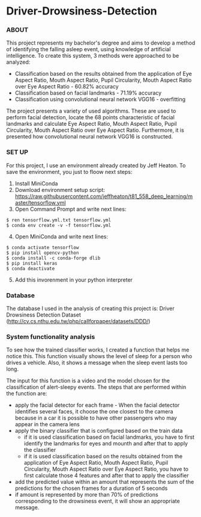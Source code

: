 # Driver-Drowsiness-Detection

### ABOUT

This project represents my bachelor's degree and aims to develop a method of identifying the falling asleep event, using knowledge of artificial intelligence. To create this system, 3 methods were approached to be analyzed:

  * Classification based on the results obtained from the application of Eye Aspect Ratio, Mouth Aspect Ratio, Pupil Circularity, Mouth Aspect Ratio over Eye Aspect Ratio - 60.82% accuracy
  * Classification based on facial landmarks - 71.19% accuracy
  * Classification using convolutional neural network VGG16 - overfitting
 
 The project presents a variety of used algorithms. These are used to perform facial detection, locate the 68 points characteristic of facial landmarks and calculate Eye Aspect Ratio, Mouth Aspect Ratio, Pupil Circularity, Mouth Aspect Ratio over Eye Aspect Ratio. Furthermore, it is presented how convolutional neural network VGG16 is constructed.
 
 ### SET UP
 For this project, I use an environment already created by Jeff Heaton. To save the environment, you just to floow next steps:
  1. Install MiniConda
  2. Download environment setup script: https://raw.githubusercontent.com/jeffheaton/t81_558_deep_learning/master/tensorflow.yml
  3. Open Command Prompt and write next lines:
  
```
$ ren tensorflow.yml.txt tensorflow.yml
$ conda env create -v -f tensorflow.yml
```
    
  4. Open MiniConda and write next lines:
  
```
$ conda activate tensorflow
$ pip install opencv-python
$ conda install -c conda-forge dlib
$ pip install keras
$ conda deactivate
```

  5. Add this invorenment in your python interpreter
  
### Database
The database I used in the analysis of creating this project is: Driver Drowsiness Detection Dataset (http://cv.cs.nthu.edu.tw/php/callforpaper/datasets/DDD/)
  
### System functionality analysis
To see how the trained classifier works, I created a function that helps me notice this. This function visually shows the level of sleep for a person who drives a vehicle. Also, it shows a message when the sleep event lasts too long.

The input for this function is a video and the model chosen for the classification of alert-sleepy events. The steps that are performed within the function are:

  * apply the facial detector for each frame - When the facial detector identifies several faces, it choose the one closest to the camera because in a car it is possible to have other passengers who may appear in the camera lens
  * apply the binary classifier that is configured based on the train data 
      * if it is used classification based on facial landmarks, you have to first identify the landmarks for eyes and mounth and after that to apply the classifier
      * if it is used classification based on the results obtained from the application of Eye Aspect Ratio, Mouth Aspect Ratio, Pupil Circularity, Mouth Aspect Ratio over Eye Aspect Ratio, you have to first calculate those 4 features and after that to apply the classifier
  * add the predicted value within an amount that represents the sum of the predictions for the chosen frames for a duration of 5 seconds
  * if amount is represented by more than 70% of predictions corresponding to the drowsiness event, it will show an appropriate message.


  
